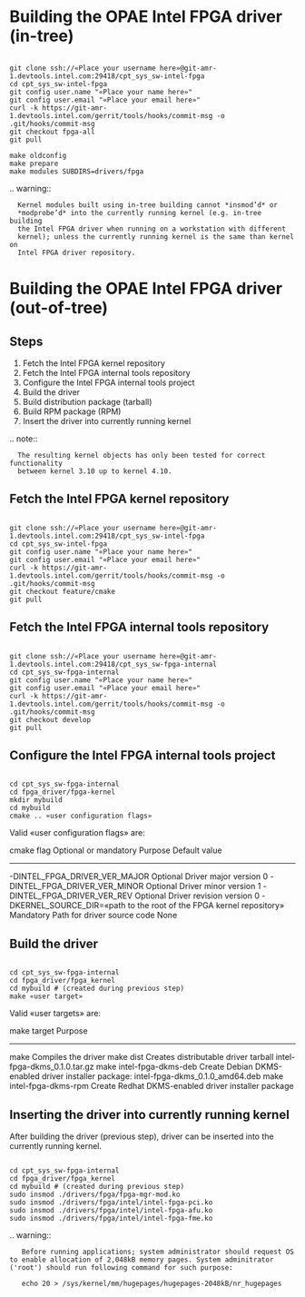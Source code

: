 Building the OPAE Intel FPGA driver (in-tree)
=============================================

``` {.bash}

git clone ssh://«Place your username here»@git-amr-1.devtools.intel.com:29418/cpt_sys_sw-intel-fpga
cd cpt_sys_sw-intel-fpga
git config user.name "«Place your name here»"
git config user.email "«Place your email here»"
curl -k https://git-amr-1.devtools.intel.com/gerrit/tools/hooks/commit-msg -o .git/hooks/commit-msg
git checkout fpga-all
git pull

make oldconfig
make prepare
make modules SUBDIRS=drivers/fpga

```

.. warning::

```
  Kernel modules built using in-tree building cannot *insmod’d* or
  *modprobe’d* into the currently running kernel (e.g. in-tree building
  the Intel FPGA driver when running on a workstation with different
  kernel); unless the currently running kernel is the same than kernel on
  Intel FPGA driver repository.
```

Building the OPAE Intel FPGA driver (out-of-tree)
============================================

Steps
-----

1.  Fetch the Intel FPGA kernel repository
2.  Fetch the Intel FPGA internal tools repository
3.  Configure the Intel FPGA internal tools project
4.  Build the driver
5.  Build distribution package (tarball)
6.  Build RPM package (RPM)
7.  Insert the driver into currently running kernel

.. note::

```
  The resulting kernel objects has only been tested for correct functionality
  between kernel 3.10 up to kernel 4.10.
```

Fetch the Intel FPGA kernel repository
--------------------------------------

``` {.bash}

git clone ssh://«Place your username here»@git-amr-1.devtools.intel.com:29418/cpt_sys_sw-intel-fpga
cd cpt_sys_sw-intel-fpga
git config user.name "«Place your name here»"
git config user.email "«Place your email here»"
curl -k https://git-amr-1.devtools.intel.com/gerrit/tools/hooks/commit-msg -o .git/hooks/commit-msg
git checkout feature/cmake
git pull

```

Fetch the Intel FPGA internal tools repository
----------------------------------------------

``` {.bash}

git clone ssh://«Place your username here»@git-amr-1.devtools.intel.com:29418/cpt_sys_sw-fpga-internal
cd cpt_sys_sw-fpga-internal
git config user.name "«Place your name here»"
git config user.email "«Place your email here»"
curl -k https://git-amr-1.devtools.intel.com/gerrit/tools/hooks/commit-msg -o .git/hooks/commit-msg
git checkout develop
git pull

```

Configure the Intel FPGA internal tools project
-----------------------------------------------

``` {.bash}

cd cpt_sys_sw-fpga-internal
cd fpga_driver/fpga-kernel
mkdir mybuild
cd mybuild
cmake .. «user configuration flags»

```

Valid «user configuration flags» are:

  cmake flag                                                             Optional or mandatory   Purpose                       Default value
  ---------------------------------------------------------------------- ----------------------- ----------------------------- ---------------
  -DINTEL_FPGA_DRIVER_VER_MAJOR                                          Optional                Driver major version          0
  -DINTEL_FPGA_DRIVER_VER_MINOR                                          Optional                Driver minor version          1
  -DINTEL_FPGA_DRIVER_VER_REV                                            Optional                Driver revision version       0
  -DKERNEL_SOURCE_DIR=«path to the root of the FPGA kernel repository»   Mandatory               Path for driver source code   None

Build the driver
----------------

``` {.bash}

cd cpt_sys_sw-fpga-internal
cd fpga_driver/fpga_kernel
cd mybuild # (created during previous step)
make «user target»

```

Valid «user targets» are:

  make target                Purpose
  -------------------------- --------------------------------------------------------------------------------------
  make                       Compiles the driver
  make dist                  Creates distributable driver tarball intel-fpga-dkms_0.1.0.tar.gz
  make intel-fpga-dkms-deb   Create Debian DKMS-enabled driver installer package: intel-fpga-dkms_0.1.0_amd64.deb
  make intel-fpga-dkms-rpm   Create Redhat DKMS-enabled driver installer package

Inserting the driver into currently running kernel
--------------------------------------------------

After building the driver (previous step), driver can be inserted into
the currently running kernel.

``` {.bash}

cd cpt_sys_sw-fpga-internal
cd fpga_driver/fpga_kernel
cd mybuild # (created during previous step)
sudo insmod ./drivers/fpga/fpga-mgr-mod.ko
sudo insmod ./drivers/fpga/intel/intel-fpga-pci.ko
sudo insmod ./drivers/fpga/intel/intel-fpga-afu.ko
sudo insmod ./drivers/fpga/intel/intel-fpga-fme.ko

```

.. warning::

```
   Before running applications; system administrator should request OS to enable allocation of 2,048kB memory pages. System adminitrator ('root') should run following command for such purpose:

   echo 20 > /sys/kernel/mm/hugepages/hugepages-2048kB/nr_hugepages
```
